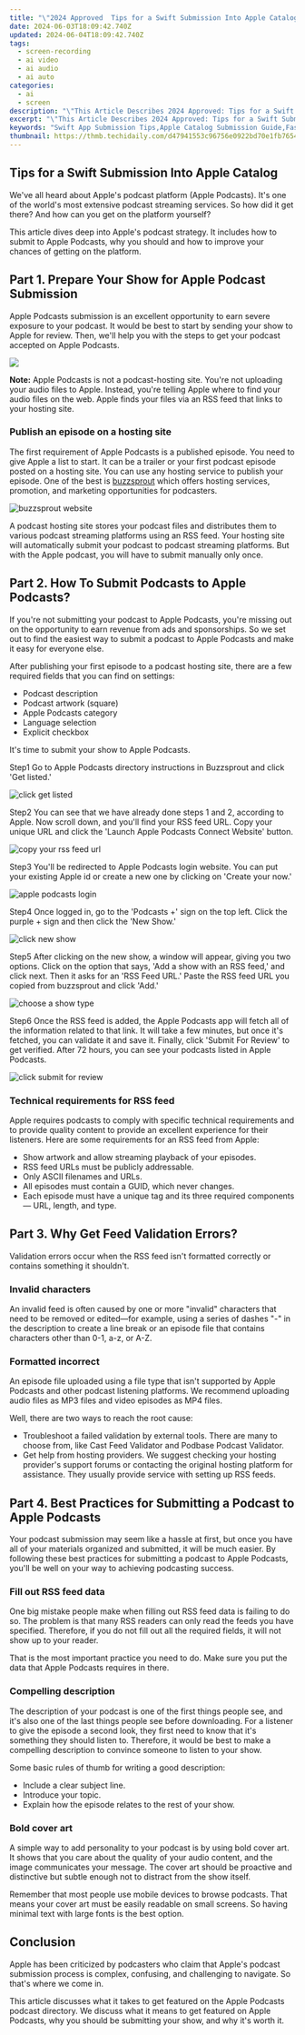 ```yaml
---
title: "\"2024 Approved  Tips for a Swift Submission Into Apple Catalog\""
date: 2024-06-03T18:09:42.740Z
updated: 2024-06-04T18:09:42.740Z
tags: 
  - screen-recording
  - ai video
  - ai audio
  - ai auto
categories: 
  - ai
  - screen
description: "\"This Article Describes 2024 Approved: Tips for a Swift Submission Into Apple Catalog\""
excerpt: "\"This Article Describes 2024 Approved: Tips for a Swift Submission Into Apple Catalog\""
keywords: "Swift App Submission Tips,Apple Catalog Submission Guide,Fast App Submissions to iOS,IPhone Apps Submission Process,Streamline App Submission,Apple Store Submission Strategy,Rapid iOS Application Approval"
thumbnail: https://thmb.techidaily.com/d47941553c96756e0922bd70e1fb76549037277932507e29a378053d0b9798db.jpg
---
```


## Tips for a Swift Submission Into Apple Catalog

We've all heard about Apple's podcast platform (Apple Podcasts). It's one of the world's most extensive podcast streaming services. So how did it get there? And how can you get on the platform yourself?

This article dives deep into Apple's podcast strategy. It includes how to submit to Apple Podcasts, why you should and how to improve your chances of getting on the platform.

## Part 1\. Prepare Your Show for Apple Podcast Submission

Apple Podcasts submission is an excellent opportunity to earn severe exposure to your podcast. It would be best to start by sending your show to Apple for review. Then, we'll help you with the steps to get your podcast accepted on Apple Podcasts.

![](https://images.wondershare.com/assets/images-common/icon-note.png)

**Note:** Apple Podcasts is not a podcast-hosting site. You're not uploading your audio files to Apple. Instead, you're telling Apple where to find your audio files on the web. Apple finds your files via an RSS feed that links to your hosting site.

### Publish an episode on a hosting site

The first requirement of Apple Podcasts is a published episode. You need to give Apple a list to start. It can be a trailer or your first podcast episode posted on a hosting site. You can use any hosting service to publish your episode. One of the best is [buzzsprout](https://www.buzzsprout.com/) which offers hosting services, promotion, and marketing opportunities for podcasters.

![buzzsprout website](https://images.wondershare.com/filmora/article-images/2022/12/apple-podcast-submit-1.jpg)

A podcast hosting site stores your podcast files and distributes them to various podcast streaming platforms using an RSS feed. Your hosting site will automatically submit your podcast to podcast streaming platforms. But with the Apple podcast, you will have to submit manually only once.

## Part 2\. How To Submit Podcasts to Apple Podcasts?

If you're not submitting your podcast to Apple Podcasts, you're missing out on the opportunity to earn revenue from ads and sponsorships. So we set out to find the easiest way to submit a podcast to Apple Podcasts and make it easy for everyone else.

After publishing your first episode to a podcast hosting site, there are a few required fields that you can find on settings:

* Podcast description
* Podcast artwork (square)
* Apple Podcasts category
* Language selection
* Explicit checkbox

It's time to submit your show to Apple Podcasts.

Step1 Go to Apple Podcasts directory instructions in Buzzsprout and click 'Get listed.'

![click get listed](https://images.wondershare.com/filmora/article-images/2022/12/apple-podcast-submit-2.jpg)

Step2 You can see that we have already done steps 1 and 2, according to Apple. Now scroll down, and you'll find your RSS feed URL. Copy your unique URL and click the 'Launch Apple Podcasts Connect Website' button.

![copy your rss feed url](https://images.wondershare.com/filmora/article-images/2022/12/apple-podcast-submit-3.jpg)

Step3 You'll be redirected to Apple Podcasts login website. You can put your existing Apple id or create a new one by clicking on 'Create your now.'

![apple podcasts login](https://images.wondershare.com/filmora/article-images/2022/12/apple-podcast-submit-4.jpg)

Step4 Once logged in, go to the 'Podcasts +' sign on the top left. Click the purple + sign and then click the 'New Show.'

![click new show](https://images.wondershare.com/filmora/article-images/2022/12/apple-podcast-submit-5.jpg)

Step5 After clicking on the new show, a window will appear, giving you two options. Click on the option that says, 'Add a show with an RSS feed,' and click next. Then it asks for an 'RSS Feed URL.' Paste the RSS feed URL you copied from buzzsprout and click 'Add.'

![choose a show type](https://images.wondershare.com/filmora/article-images/2022/12/apple-podcast-submit-6.jpg)

Step6 Once the RSS feed is added, the Apple Podcasts app will fetch all of the information related to that link. It will take a few minutes, but once it's fetched, you can validate it and save it. Finally, click 'Submit For Review' to get verified. After 72 hours, you can see your podcasts listed in Apple Podcasts.

![click submit for review](https://images.wondershare.com/filmora/article-images/2022/12/apple-podcast-submit-7.jpg)

### Technical requirements for RSS feed

Apple requires podcasts to comply with specific technical requirements and to provide quality content to provide an excellent experience for their listeners. Here are some requirements for an RSS feed from Apple:

* Show artwork and allow streaming playback of your episodes.
* RSS feed URLs must be publicly addressable.
* Only ASCII filenames and URLs.
* All episodes must contain a GUID, which never changes.
* Each episode must have a unique <enclosure> tag and its three required components — URL, length, and type.

## Part 3\. Why Get Feed Validation Errors?

Validation errors occur when the RSS feed isn't formatted correctly or contains something it shouldn't.

### Invalid characters

An invalid feed is often caused by one or more "invalid" characters that need to be removed or edited—for example, using a series of dashes "-" in the description to create a line break or an episode file that contains characters other than 0-1, a-z, or A-Z.

### Formatted incorrect

An episode file uploaded using a file type that isn't supported by Apple Podcasts and other podcast listening platforms. We recommend uploading audio files as MP3 files and video episodes as MP4 files.

Well, there are two ways to reach the root cause:

* Troubleshoot a failed validation by external tools. There are many to choose from, like Cast Feed Validator and Podbase Podcast Validator.
* Get help from hosting providers. We suggest checking your hosting provider's support forums or contacting the original hosting platform for assistance. They usually provide service with setting up RSS feeds.

## Part 4\. Best Practices for Submitting a Podcast to Apple Podcasts

Your podcast submission may seem like a hassle at first, but once you have all of your materials organized and submitted, it will be much easier. By following these best practices for submitting a podcast to Apple Podcasts, you'll be well on your way to achieving podcasting success.

### Fill out RSS feed data

One big mistake people make when filling out RSS feed data is failing to do so. The problem is that many RSS readers can only read the feeds you have specified. Therefore, if you do not fill out all the required fields, it will not show up to your reader.

That is the most important practice you need to do. Make sure you put the data that Apple Podcasts requires in there.

### Compelling description

The description of your podcast is one of the first things people see, and it's also one of the last things people see before downloading. For a listener to give the episode a second look, they first need to know that it's something they should listen to. Therefore, it would be best to make a compelling description to convince someone to listen to your show.

Some basic rules of thumb for writing a good description:

* Include a clear subject line.
* Introduce your topic.
* Explain how the episode relates to the rest of your show.

### Bold cover art

A simple way to add personality to your podcast is by using bold cover art. It shows that you care about the quality of your audio content, and the image communicates your message. The cover art should be proactive and distinctive but subtle enough not to distract from the show itself.

Remember that most people use mobile devices to browse podcasts. That means your cover art must be easily readable on small screens. So having minimal text with large fonts is the best option.

## Conclusion

Apple has been criticized by podcasters who claim that Apple's podcast submission process is complex, confusing, and challenging to navigate. So that's where we come in.

This article discusses what it takes to get featured on the Apple Podcasts podcast directory. We discuss what it means to get featured on Apple Podcasts, why you should be submitting your show, and why it's worth it.


<ins class="adsbygoogle"
     style="display:block"
     data-ad-format="autorelaxed"
     data-ad-client="ca-pub-7571918770474297"
     data-ad-slot="1223367746"></ins>

<ins class="adsbygoogle"
     style="display:block"
     data-ad-format="autorelaxed"
     data-ad-client="ca-pub-7571918770474297"
     data-ad-slot="1223367746"></ins>



<ins class="adsbygoogle"
     style="display:block"
     data-ad-client="ca-pub-7571918770474297"
     data-ad-slot="8358498916"
     data-ad-format="auto"
     data-full-width-responsive="true"></ins>



